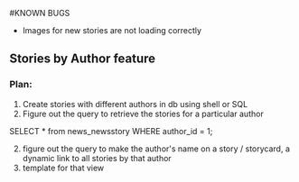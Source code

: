 #KNOWN BUGS
- Images for new stories are not loading correctly

## Stories by Author feature
### Plan:
1. Create stories with different authors in db using shell or SQL
2. Figure out the query to retrieve the stories for a particular author

SELECT * from news_newsstory
    WHERE author_id = 1;
    
2. figure out the query to make the author's name on a story / storycard, a dynamic link to all stories by that author
3. template for that view  